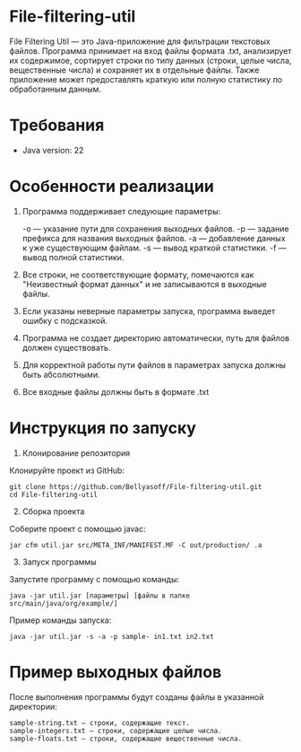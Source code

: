 # File-filtering-util

File Filtering Util — это Java-приложение для фильтрации текстовых файлов. Программа принимает на вход файлы формата .txt, анализирует их содержимое, сортирует строки по типу данных (строки, целые числа, вещественные числа) и сохраняет их в отдельные файлы. Также приложение может предоставлять краткую или полную статистику по обработанным данным.

# Требования
- Java version: 22

# Особенности реализации

1. Программа поддерживает следующие параметры:

    -o — указание пути для сохранения выходных файлов.
    -p — задание префикса для названия выходных файлов.
    -a — добавление данных к уже существующим файлам.
    -s — вывод краткой статистики.
    -f — вывод полной статистики.

2. Все строки, не соответствующие формату, помечаются как "Неизвестный формат данных" и не записываются в выходные файлы.
3. Если указаны неверные параметры запуска, программа выведет ошибку с подсказкой.
4. Программа не создает директорию автоматически, путь для файлов должен существовать.
5. Для корректной работы пути файлов в параметрах запуска должны быть абсолютными.
6. Все входные файлы должны быть в формате .txt

# Инструкция по запуску

1. Клонирование репозитория
   
Клонируйте проект из GitHub:
```
git clone https://github.com/Bellyasoff/File-filtering-util.git
cd File-filtering-util
```

2. Сборка проекта
   
Соберите проект с помощью javac:
```
jar cfm util.jar src/META_INF/MANIFEST.MF -C out/production/ .a
```

3. Запуск программы
   
Запустите программу с помощью команды:
```
java -jar util.jar [параметры] [файлы в папке src/main/java/org/example/]
```
Пример команды запуска:
```
java -jar util.jar -s -a -p sample- in1.txt in2.txt
```

# Пример выходных файлов
После выполнения программы будут созданы файлы в указанной директории:

    sample-string.txt — строки, содержащие текст.
    sample-integers.txt — строки, содержащие целые числа.
    sample-floats.txt — строки, содержащие вещественные числа.
   

